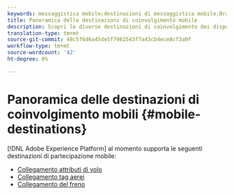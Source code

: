 ```yaml
---
keywords: messaggistica mobile;destinazioni di messaggistica mobile;Braze; Airship
title: Panoramica delle destinazioni di coinvolgimento mobile
description: Scopri le diverse destinazioni di coinvolgimento dei dispositivi mobili supportate da Adobe Experience Platform.
translation-type: tm+mt
source-git-commit: 48c5f6d6a45de5f7982543f7a43cb4ece8cf3a9f
workflow-type: tm+mt
source-wordcount: '42'
ht-degree: 0%

---
```



# Panoramica delle destinazioni di coinvolgimento mobili {#mobile-destinations}

[!DNL Adobe Experience Platform] al momento supporta le seguenti destinazioni di partecipazione mobile:

* [Collegamento attributi di volo](./airship-attributes.md)
* [Collegamento tag aerei](./airship-tags.md)
* [Collegamento del freno](./braze.md)